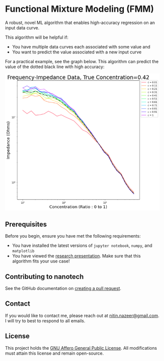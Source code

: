 # Functional Mixture Modeling (FMM)
A robust, novel ML algorithm that enables high-accuracy regression on an input data curve.

This algorithm will be helpful if:
* You have multiple data curves each associated with some value and
* You want to predict the value associated with a new input curve

For a practical example, see the graph below. This algorithm can predict the value of the dotted black line with high accuracy:

![Noisy Data Curves](https://github.com/nazeern/nanotech/blob/main/images/noisyCurve.png?raw=true)

## Prerequisites

Before you begin, ensure you have met the following requirements:
* You have installed the latest versions of `jupyter notebook`, `numpy`, and `matplotlib`
* You have viewed the [research presentation](https://docs.google.com/presentation/d/1rwh6_adjJUo_Exlv7RHaZNYgRLOLf3WRMXClNw4T8TA/edit#slide=id.g229f4b2fec3_0_77).
Make sure that this algorithm fits your use case!

## Contributing to nanotech

See the GitHub documentation on [creating a pull request](https://help.github.com/en/github/collaborating-with-issues-and-pull-requests/creating-a-pull-request).

## Contact

If you would like to contact me, please reach out at <nitin.nazeer@gmail.com>. I will try to best to respond to all emails.

## License

This project holds the [GNU Affero General Public License](https://www.gnu.org/licenses/agpl-3.0.en.html). All modifications must attain this license
and remain open-source.
